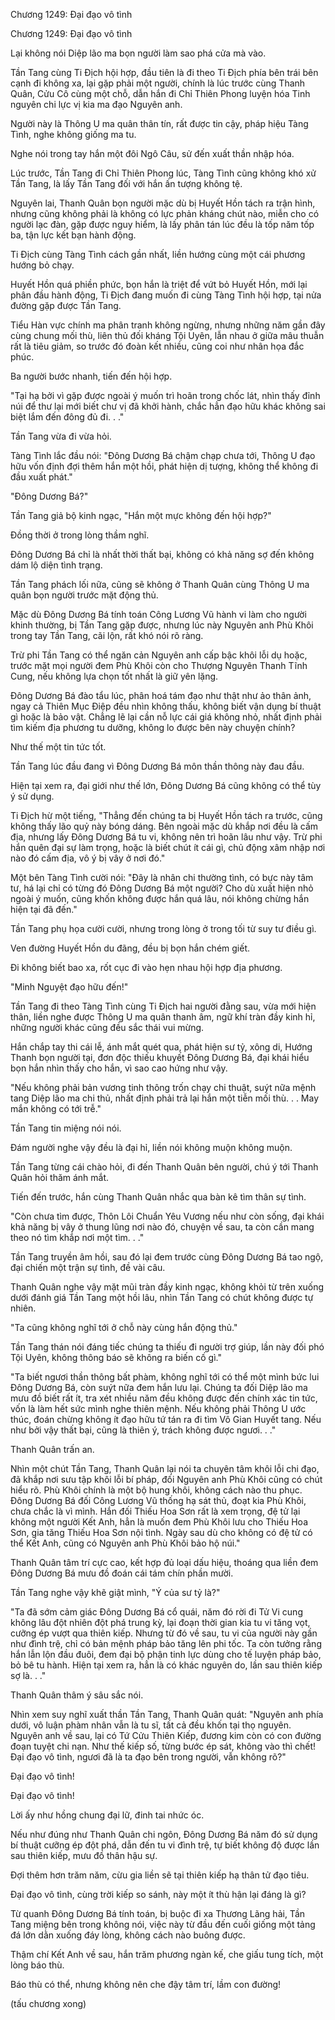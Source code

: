 




Chương 1249: Đại đạo vô tình


Chương 1249: Đại đạo vô tình

Lại không nói Diệp lão ma bọn người làm sao phá cửa mà vào.

Tần Tang cùng Ti Địch hội hợp, đầu tiên là đi theo Ti Địch phía bên trái bên cạnh đi không xa, lại gặp phải một người, chính là lúc trước cùng Thanh Quân, Cửu Cô cùng một chỗ, dẫn hắn đi Chỉ Thiên Phong luyện hóa Tinh nguyên chi lực vị kia ma đạo Nguyên anh.

Người này là Thông U ma quân thân tín, rất được tin cậy, pháp hiệu Tàng Tình, nghe không giống ma tu.

Nghe nói trong tay hắn một đôi Ngô Câu, sử đến xuất thần nhập hóa.

Lúc trước, Tần Tang đi Chỉ Thiên Phong lúc, Tàng Tình cũng không khó xử Tần Tang, là lấy Tần Tang đối với hắn ấn tượng không tệ.

Nguyên lai, Thanh Quân bọn người mặc dù bị Huyết Hồn tách ra trận hình, nhưng cũng không phải là không có lực phản kháng chút nào, miễn cho có người lạc đàn, gặp được nguy hiểm, là lấy phân tán lúc đều là tốp năm tốp ba, tận lực kết bạn hành động.

Ti Địch cùng Tàng Tình cách gần nhất, liền hướng cùng một cái phương hướng bỏ chạy.

Huyết Hồn quá phiền phức, bọn hắn là triệt để vứt bỏ Huyết Hồn, mới lại phân đầu hành động, Ti Địch đang muốn đi cùng Tàng Tình hội hợp, tại nửa đường gặp được Tần Tang.

Tiểu Hàn vực chính ma phân tranh không ngừng, nhưng những năm gần đây cùng chung mối thù, liên thủ đối kháng Tội Uyên, lẫn nhau ở giữa mâu thuẫn rất là tiêu giảm, so trước đó đoàn kết nhiều, cũng coi như nhân họa đắc phúc.

Ba người bước nhanh, tiến đến hội hợp.

"Tại hạ bởi vì gặp được ngoài ý muốn trì hoãn trong chốc lát, nhìn thấy đỉnh núi để thư lại mới biết chư vị đã khởi hành, chắc hẳn đạo hữu khác không sai biệt lắm đến đông đủ đi. . ."

Tần Tang vừa đi vừa hỏi.

Tàng Tình lắc đầu nói: "Đông Dương Bá chậm chạp chưa tới, Thông U đạo hữu vốn định đợi thêm hắn một hồi, phát hiện dị tượng, không thể không đi đầu xuất phát."

"Đông Dương Bá?"

Tần Tang giả bộ kinh ngạc, "Hắn một mực không đến hội hợp?"

Đồng thời ở trong lòng thầm nghĩ.

Đông Dương Bá chỉ là nhất thời thất bại, không có khả năng sợ đến không dám lộ diện tình trạng.

Tần Tang phách lối nữa, cũng sẽ không ở Thanh Quân cùng Thông U ma quân bọn người trước mặt động thủ.

Mặc dù Đông Dương Bá tính toán Công Lương Vũ hành vi làm cho người khinh thường, bị Tần Tang gặp được, nhưng lúc này Nguyên anh Phù Khôi trong tay Tần Tang, cãi lộn, rất khó nói rõ ràng.

Trừ phi Tần Tang có thể ngăn cản Nguyên anh cấp bậc khôi lỗi dụ hoặc, trước mặt mọi người đem Phù Khôi còn cho Thượng Nguyên Thanh Tĩnh Cung, nếu không lựa chọn tốt nhất là giữ yên lặng.

Đông Dương Bá đào tẩu lúc, phân hoá tám đạo như thật như ảo thân ảnh, ngay cả Thiên Mục Điệp đều nhìn không thấu, không biết vận dụng bí thuật gì hoặc là bảo vật. Chẳng lẽ lại cần nỗ lực cái giá không nhỏ, nhất định phải tìm kiếm địa phương tu dưỡng, không lo được bên này chuyện chính?

Như thế một tin tức tốt.

Tần Tang lúc đầu đang vì Đông Dương Bá môn thần thông này đau đầu.

Hiện tại xem ra, đại giới như thế lớn, Đông Dương Bá cũng không có thể tùy ý sử dụng.

Ti Địch hừ một tiếng, "Thẳng đến chúng ta bị Huyết Hồn tách ra trước, cũng không thấy lão quỷ này bóng dáng. Bên ngoài mặc dù khắp nơi đều là cấm địa, nhưng lấy Đông Dương Bá tu vi, không nên trì hoãn lâu như vậy. Trừ phi hắn quên đại sự làm trọng, hoặc là biết chút ít cái gì, chủ động xâm nhập nơi nào đó cấm địa, vô ý bị vây ở nơi đó."

Một bên Tàng Tình cười nói: "Đây là nhân chi thường tình, có bực này tâm tư, há lại chỉ có từng đó Đông Dương Bá một người? Cho dù xuất hiện nhỏ ngoài ý muốn, cũng khốn không được hắn quá lâu, nói không chừng hắn hiện tại đã đến."

Tần Tang phụ họa cười cười, nhưng trong lòng ở trong tối từ suy tư điều gì.

Ven đường Huyết Hồn du đãng, đều bị bọn hắn chém giết.

Đi không biết bao xa, rốt cục đi vào hẹn nhau hội hợp địa phương.

"Minh Nguyệt đạo hữu đến!"

Tần Tang đi theo Tàng Tình cùng Ti Địch hai người đằng sau, vừa mới hiện thân, liền nghe được Thông U ma quân thanh âm, ngữ khí tràn đầy kinh hỉ, những người khác cũng đều sắc thái vui mừng.

Hắn chắp tay thi cái lễ, ánh mắt quét qua, phát hiện sư tỷ, xông di, Hướng Thanh bọn người tại, đơn độc thiếu khuyết Đông Dương Bá, đại khái hiểu bọn hắn nhìn thấy cho hắn, vì sao cao hứng như vậy.

"Nếu không phải bản vương tinh thông trốn chạy chi thuật, suýt nữa mệnh tang Diệp lão ma chi thủ, nhất định phải trả lại hắn một tiễn mối thù. . . May mắn không có tới trễ."

Tần Tang tin miệng nói nói.

Đám người nghe vậy đều là đại hỉ, liền nói không muộn không muộn.

Tần Tang từng cái chào hỏi, đi đến Thanh Quân bên người, chú ý tới Thanh Quân hỏi thăm ánh mắt.

Tiến đến trước, hắn cùng Thanh Quân nhắc qua bàn kê tìm thân sự tình.

"Còn chưa tìm được, Thôn Lôi Chuẩn Yêu Vương nếu như còn sống, đại khái khả năng bị vây ở thung lũng nơi nào đó, chuyện về sau, ta còn cần mang theo nó tìm khắp nơi một tìm. . ."

Tần Tang truyền âm hồi, sau đó lại đem trước cùng Đông Dương Bá tao ngộ, đại chiến một trận sự tình, đề vài câu.

Thanh Quân nghe vậy mặt mũi tràn đầy kinh ngạc, không khỏi từ trên xuống dưới đánh giá Tần Tang một hồi lâu, nhìn Tần Tang có chút không được tự nhiên.

"Ta cũng không nghĩ tới ở chỗ này cùng hắn động thủ."

Tần Tang thán nói đáng tiếc chúng ta thiếu đi người trợ giúp, lần này đối phó Tội Uyên, không thông báo sẽ không ra biến cố gì."

"Ta biết ngươi thần thông bất phàm, không nghĩ tới có thể một mình bức lui Đông Dương Bá, còn suýt nữa đem hắn lưu lại. Chúng ta đối Diệp lão ma mưu đồ biết rất ít, tra xét nhiều năm đều không được đến chính xác tin tức, vốn là làm hết sức mình nghe thiên mệnh. Nếu không phải Thông U ước thúc, đoán chừng không ít đạo hữu tứ tán ra đi tìm Vô Gian Huyết tang. Nếu như bởi vậy thất bại, cũng là thiên ý, trách không được ngươi. . ."

Thanh Quân trấn an.

Nhìn một chút Tần Tang, Thanh Quân lại nói ta chuyên tâm khôi lỗi chi đạo, đã khắp nơi sưu tập khôi lỗi bí pháp, đối Nguyên anh Phù Khôi cũng có chút hiểu rõ. Phù Khôi chính là một bộ hung khôi, không cách nào thu phục. Đông Dương Bá đối Công Lương Vũ thống hạ sát thủ, đoạt kia Phù Khôi, chưa chắc là vì mình. Hắn đối Thiếu Hoa Sơn rất là xem trọng, đệ tử lại không một người Kết Anh, hẳn là muốn đem Phù Khôi lưu cho Thiếu Hoa Sơn, gia tăng Thiếu Hoa Sơn nội tình. Ngày sau dù cho không có đệ tử có thể Kết Anh, cũng có Nguyên anh Phù Khôi bảo hộ núi."

Thanh Quân tâm trí cực cao, kết hợp đủ loại dấu hiệu, thoáng qua liền đem Đông Dương Bá mưu đồ đoán cái tám chín phần mười.

Tần Tang nghe vậy khẽ giật mình, "Ý của sư tỷ là?"

"Ta đã sớm cảm giác Đông Dương Bá cổ quái, năm đó rời đi Tử Vi cung không lâu đột nhiên đột phá trung kỳ, lại đoạn thời gian kia tu vi tăng vọt, cưỡng ép vượt qua thiên kiếp. Nhưng từ đó về sau, tu vi của người này gần như đình trệ, chỉ có bản mệnh pháp bảo tăng lên phi tốc. Ta còn tưởng rằng hắn lẫn lộn đầu đuôi, đem đại bộ phận tinh lực dùng cho tế luyện pháp bảo, bỏ bê tu hành. Hiện tại xem ra, hẳn là có khác nguyên do, lần sau thiên kiếp sợ là. . ."

Thanh Quân thâm ý sâu sắc nói.

Nhìn xem suy nghĩ xuất thần Tần Tang, Thanh Quân quát: "Nguyên anh phía dưới, vô luận phàm nhân vẫn là tu sĩ, tất cả đều khốn tại thọ nguyên. Nguyên anh về sau, lại có Tứ Cửu Thiên Kiếp, đương kim còn có con đường đoạn tuyệt chi nạn. Như thế kiếp số, từng bước ép sát, không vào thì chết! Đại đạo vô tình, ngươi đã là ta đạo bên trong người, vẫn không rõ?"

Đại đạo vô tình!

Đại đạo vô tình!

Lời ấy như hồng chung đại lữ, đinh tai nhức óc.

Nếu như đúng như Thanh Quân chi ngôn, Đông Dương Bá năm đó sử dụng bí thuật cưỡng ép đột phá, dẫn đến tu vi đình trệ, tự biết không độ được lần sau thiên kiếp, mưu đồ thân hậu sự.

Đợi thêm hơn trăm năm, cừu gia liền sẽ tại thiên kiếp hạ thân tử đạo tiêu.

Đại đạo vô tình, cùng trời kiếp so sánh, này một ít thù hận lại đáng là gì?

Từ quanh Đông Dương Bá tính toán, bị buộc đi xa Thương Lãng hải, Tần Tang miệng bên trong không nói, việc này từ đầu đến cuối giống một tảng đá lớn dằn xuống đáy lòng, không cách nào buông được.

Thậm chí Kết Anh về sau, hắn trăm phương ngàn kế, che giấu tung tích, một lòng báo thù.

Báo thù có thể, nhưng không nên che đậy tâm trí, lầm con đường!

(tấu chương xong)




